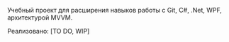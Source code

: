 Учебный проект для расширения навыков работы с Git, C#, .Net, WPF, архитектурой MVVM.

Реализовано: [TO DO, WIP]
